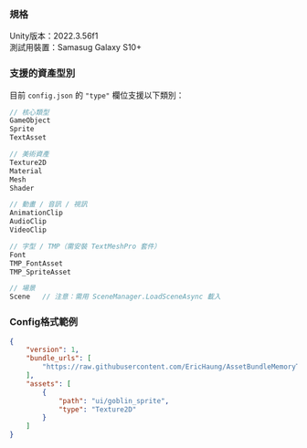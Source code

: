 ### 規格

Unity版本：2022.3.56f1  
測試用裝置：Samasug Galaxy S10+

### 支援的資產型別

目前 `config.json` 的 `"type"` 欄位支援以下類別：
```csharp
// 核心類型
GameObject
Sprite
TextAsset

// 美術資產
Texture2D
Material
Mesh
Shader

// 動畫 / 音訊 / 視訊
AnimationClip
AudioClip
VideoClip

// 字型 / TMP（需安裝 TextMeshPro 套件）
Font
TMP_FontAsset
TMP_SpriteAsset

// 場景
Scene   // 注意：需用 SceneManager.LoadSceneAsync 載入
```

### Config格式範例
```json
{
    "version": 1,
    "bundle_urls": [
        "https://raw.githubusercontent.com/EricHaung/AssetBundleMemoryTest/main/AssetBundles/goblin_sprite_20250824_125412.ab"
    ],
    "assets": [
        {
            "path": "ui/goblin_sprite",
            "type": "Texture2D"
        }
    ]
}
```